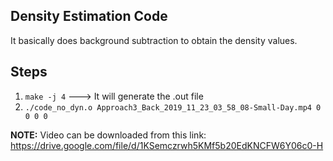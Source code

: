 ## Density Estimation Code

It basically does background subtraction to obtain the density values.


## Steps

1. ``make -j 4``  ---> It will generate the .out file
2. ``./code_no_dyn.o Approach3_Back_2019_11_23_03_58_08-Small-Day.mp4 0 0 0 0 ``  


<b>NOTE:</b> Video can be downloaded from this link: https://drive.google.com/file/d/1KSemczrwh5KMf5b20EdKNCFW6Y06c0-H
